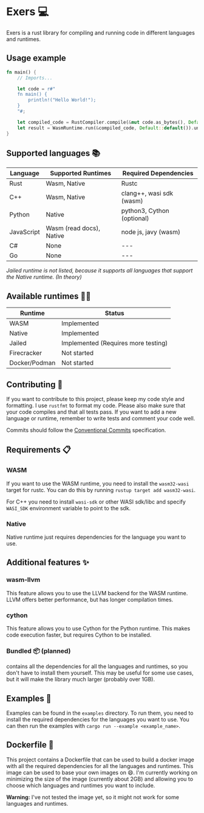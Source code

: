 # Exers :computer:

Exers is a rust library for compiling and running code in different languages and runtimes.

## Usage example

```rust
fn main() {
    // Imports...

    let code = r#"
    fn main() {
        println!("Hello World!");
    }
    "#;

    let compiled_code = RustCompiler.compile(&mut code.as_bytes(), Default::default());
    let result = WasmRuntime.run(&compiled_code, Default::default()).unwrap();
}
```

## Supported languages :books:

| Language   | Supported Runtimes       | Required Dependencies      |
| ---------- | ------------------------ | -------------------------- |
| Rust       | Wasm, Native             | Rustc                      |
| C++        | Wasm, Native             | clang++, wasi sdk (wasm)   |
| Python     | Native                   | python3, Cython (optional) |
| JavaScript | Wasm (read docs), Native | node js, javy (wasm)       |
| C#         | None                     | ---                        |
| Go         | None                     | ---                        |

_Jailed runtime is not listed, because it supports all languages that support the Native runtime. (In theory)_

## Available runtimes :running_man:

| Runtime       | Status                              |
| ------------- | ----------------------------------- |
| WASM          | Implemented                         |
| Native        | Implemented                         |
| Jailed        | Implemented (Requires more testing) |
| Firecracker   | Not started                         |
| Docker/Podman | Not started                         |

## Contributing :handshake:

If you want to contribute to this project, please keep my code style and formatting. I use `rustfmt` to format my code. Please also make sure that your code compiles and that all tests pass. If you want to add a new language or runtime, remember to write tests and comment your code well.

Commits should follow the [Conventional Commits](https://www.conventionalcommits.org/en/v1.0.0/) specification.

## Requirements :clipboard:

### WASM

If you want to use the WASM runtime, you need to install the `wasm32-wasi` target for rustc. You can do this by running `rustup target add wasm32-wasi`.

For C++ you need to install `wasi-sdk` or other WASI sdk/libc and specify
`WASI_SDK` environment variable to point to the sdk.

### Native

Native runtime just requires dependencies for the language you want to use.

## Additional features :sparkles:

### wasm-llvm

This feature allows you to use the LLVM backend for the WASM runtime.
LLVM offers better performance, but has longer compilation times.

### cython

This feature allows you to use Cython for the Python runtime.
This makes code execution faster, but requires Cython to be installed.

### Bundled :package: (planned)

contains all the dependencies for all the languages and runtimes, so you don't have to install them yourself. This may be useful for some use cases, but it will make the library much larger (probably over 1GB).

## Examples :page_facing_up:

Examples can be found in the `examples` directory. To run them, you need to install the required dependencies for the languages you want to use. You can then run the examples with `cargo run --example <example_name>`.

## Dockerfile :whale:

This project contains a Dockerfile that can be used to build a docker image with all the required dependencies for all the languages and runtimes. This image can be used to base your own images on :smile:.
I'm currently working on minimizing the size of the image (currently about 2GB) and allowing you to choose which languages and runtimes you want to include.

**Warning:** I've not tested the image yet, so it might not work for some languages and runtimes.
